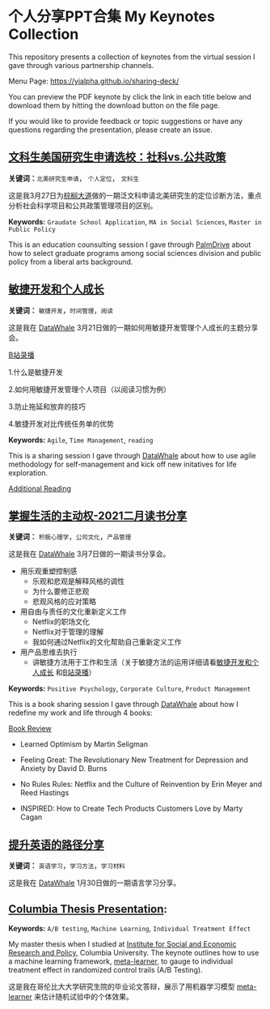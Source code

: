 # 个人分享PPT合集 My Keynotes Collection

This repository presents a collection of keynotes from the virtual session I gave through various partnership channels.

Menu Page: https://yialpha.github.io/sharing-deck/

You can preview the PDF keynote by click the link in each title below and download them by hitting the download button on the file page.

If you would like to provide feedback or topic suggestions or have any questions regarding the presentation, please create an issue.

## [文科生美国研究生申请选校：社科vs.公共政策](https://github.com/YiAlpha/sharing-deck/blob/main/%E6%96%87%E7%A7%91%E7%94%9F%E9%80%89%E6%A0%A1%E5%AE%9A%E4%BD%8D.pdf)

**关键词：**`北美研究生申请`， `个人定位`， `文科生`

这是我3月27日为[棕榈大道](https://www.palmdrive.cn/)做的一期泛文科申请北美研究生的定位诊断方法，重点分析社会科学项目和公共政策管理项目的区别。

**Keywords:** `Graudate School Application`,  `MA in Social Sciences`, `Master in Public Policy` 

This is an education counsulting session I gave through [PalmDrive](https://www.palmdrive.cn/) about how to select graduate programs among social sciences division and public policy from a liberal arts background.

## [敏捷开发和个人成长](https://github.com/YiAlpha/sharing-deck/blob/main/%E6%95%8F%E6%8D%B7%E5%BC%80%E5%8F%91%E5%92%8C%E4%B8%AA%E4%BA%BA%E6%88%90%E9%95%BF.pdf)

**关键词：** `敏捷开发`，`时间管理`，`阅读`

这是我在 [DataWhale](https://github.com/datawhalechina) 3月21日做的一期如何用敏捷开发管理个人成长的主题分享会。

[B站录播](https://www.bilibili.com/video/BV1pv411a7ni)

1.什么是敏捷开发

2.如何用敏捷开发管理个人项目（以阅读习惯为例）

3.防止拖延和放弃的技巧

4.敏捷开发对比传统任务单的优势



**Keywords:** `Agile`,  `Time Management`, `reading` 

This is a sharing session I gave through [DataWhale](https://github.com/datawhalechina) about how to use agile methodology for self-management and kick off new initatives for life exploration.

[Additional Reading](https://yidatadive.com/Scrum-Q-A.html)



## **[掌握生活的主动权-2021二月读书分享](https://github.com/YiAlpha/sharing-deck/blob/main/%E6%8E%8C%E6%8F%A1%E7%94%9F%E6%B4%BB%E7%9A%84%E4%B8%BB%E5%8A%A8%E6%9D%83-2021%E4%BA%8C%E6%9C%88%E8%AF%BB%E4%B9%A6%E5%88%86%E4%BA%AB.pdf)**

**关键词：** `积极心理学`，`公司文化`，`产品管理`

这是我在 [DataWhale](https://github.com/datawhalechina) 3月7日做的一期读书分享会。

- 用乐观重塑控制感
  - 乐观和悲观是解释风格的调性
  - 为什么要修正悲观
  - 悲观风格的应对策略
- 用自由与责任的文化重新定义工作
  - Netflix的职场文化
  - Netflix对于管理的理解
  - 我如何通过Netflix的文化帮助自己重新定义工作
- 用产品思维去执行
  - 讲敏捷方法用于工作和生活（关于敏捷方法的运用详细请看[敏捷开发和个人成长](https://github.com/YiAlpha/sharing-deck/blob/main/%E6%95%8F%E6%8D%B7%E5%BC%80%E5%8F%91%E5%92%8C%E4%B8%AA%E4%BA%BA%E6%88%90%E9%95%BF.pdf) 和[B站录播](https://www.bilibili.com/video/BV1pv411a7ni)）



**Keywords:** `Positive Psychology`, `Corporate Culture`, `Product Management`

This is a book sharing session I gave through [DataWhale](https://github.com/datawhalechina) about how I redefine my work and life through 4 books:

[Book Review](https://yidatadive.com/no-rules-rules.html)

- Learned Optimism
  by Martin Seligman
- Feeling Great: The Revolutionary New Treatment for Depression and Anxiety
  by David D. Burns

- No Rules Rules: Netflix and the Culture of Reinvention
  by Erin Meyer and Reed Hastings
- INSPIRED: How to Create Tech Products Customers Love
  by Marty Cagan



## **[提升英语的路径分享](https://github.com/YiAlpha/sharing-deck/blob/main/%E6%8F%90%E5%8D%87%E8%8B%B1%E8%AF%AD%E7%9A%84%E8%B7%AF%E5%BE%84%E5%88%86%E4%BA%AB.pdf)**

**关键词：** `英语学习`，`学习方法`，`学习材料`

这是我在 [DataWhale](https://github.com/datawhalechina) 1月30日做的一期语言学习分享。



## [Columbia Thesis Presentation](https://github.com/YiAlpha/sharing-deck/blob/main/Columbia%20Thesis%20Presentation.pdf):

**Keywords:** `A/B testing`, `Machine Learning`, `Individual Treatment Effect`

My master thesis when I studied at [Institute for Social and Economic Research and Policy](http://iserp.columbia.edu/), Columbia University. The keynote outlines how to use a machine learning framework, [meta-learner](https://www.pnas.org/content/116/10/4156), to gauge to individual treatment effect in randomized control trails (A/B Testing).

这是我在哥伦比大大学研究生院的毕业论文答辩，展示了用机器学习模型 [meta-learner](https://www.pnas.org/content/116/10/4156) 来估计随机试验中的个体效果。